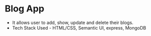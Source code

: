 # Blog App

- It allows user to add, show, update and delete their blogs.
- Tech Stack Used - HTML/CSS, Semantic UI, express, MongoDB
